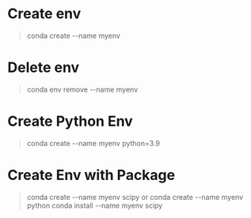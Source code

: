 # Create env
> conda create --name myenv

# Delete env
> conda env remove --name myenv

# Create Python Env
> conda create --name myenv python=3.9

# Create Env with Package
> conda create --name myenv scipy
or
> conda create --name myenv python
> conda install --name myenv scipy
